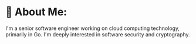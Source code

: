 # 💫 About Me:
I'm a senior software engineer working on cloud computing technology, primarily in Go. I'm deeply interested in software security and cryptography.
